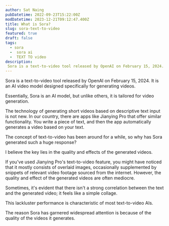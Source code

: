 ```yaml
---
author: Sat Naing
pubDatetime: 2022-09-23T15:22:00Z
modDatetime: 2023-12-21T09:12:47.400Z
title: What is Sora?
slug: sora-text-to-video
featured: true
draft: false
tags:
  - sora
  -  sora ai    
  -  TEXT TO video
description:
 Sora is a text-to-video tool released by OpenAI on February 15, 2024. It is an AI video model designed specifically for generating videos.
---
```

Sora is a text-to-video tool released by OpenAI on February 15, 2024. It is an AI video model designed specifically for generating videos.

Essentially, Sora is an AI model, but unlike others, it is tailored for video generation.

The technology of generating short videos based on descriptive text input is not new. In our country, there are apps like Jianying Pro that offer similar functionality. You write a piece of text, and then the app automatically generates a video based on your text.

The concept of text-to-video has been around for a while, so why has Sora generated such a huge response?

I believe the key lies in the quality and effects of the generated videos.

If you've used Jianying Pro's text-to-video feature, you might have noticed that it mostly consists of overlaid images, occasionally supplemented by snippets of relevant video footage sourced from the internet. However, the quality and effect of the generated videos are often mediocre.

Sometimes, it's evident that there isn't a strong correlation between the text and the generated video; it feels like a simple collage.

This lackluster performance is characteristic of most text-to-video AIs.

The reason Sora has garnered widespread attention is because of the quality of the videos it generates.




